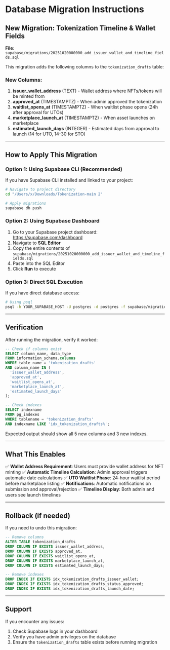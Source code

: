 # Database Migration Instructions

## New Migration: Tokenization Timeline & Wallet Fields

**File:** `supabase/migrations/20251020000000_add_issuer_wallet_and_timeline_fields.sql`

This migration adds the following columns to the `tokenization_drafts` table:

### New Columns:
1. **issuer_wallet_address** (TEXT) - Wallet address where NFTs/tokens will be minted from
2. **approved_at** (TIMESTAMPTZ) - When admin approved the tokenization
3. **waitlist_opens_at** (TIMESTAMPTZ) - When waitlist phase opens (24h after approval for UTOs)
4. **marketplace_launch_at** (TIMESTAMPTZ) - When asset launches on marketplace
5. **estimated_launch_days** (INTEGER) - Estimated days from approval to launch (14 for UTO, 14-30 for STO)

---

## How to Apply This Migration

### Option 1: Using Supabase CLI (Recommended)

If you have Supabase CLI installed and linked to your project:

```bash
# Navigate to project directory
cd "/Users/x/Downloads/Tokenization-main 2"

# Apply migrations
supabase db push
```

### Option 2: Using Supabase Dashboard

1. Go to your Supabase project dashboard: https://supabase.com/dashboard
2. Navigate to **SQL Editor**
3. Copy the entire contents of `supabase/migrations/20251020000000_add_issuer_wallet_and_timeline_fields.sql`
4. Paste into the SQL Editor
5. Click **Run** to execute

### Option 3: Direct SQL Execution

If you have direct database access:

```bash
# Using psql
psql -h YOUR_SUPABASE_HOST -U postgres -d postgres -f supabase/migrations/20251020000000_add_issuer_wallet_and_timeline_fields.sql
```

---

## Verification

After running the migration, verify it worked:

```sql
-- Check if columns exist
SELECT column_name, data_type
FROM information_schema.columns
WHERE table_name = 'tokenization_drafts'
AND column_name IN (
  'issuer_wallet_address',
  'approved_at',
  'waitlist_opens_at',
  'marketplace_launch_at',
  'estimated_launch_days'
);

-- Check indexes
SELECT indexname
FROM pg_indexes
WHERE tablename = 'tokenization_drafts'
AND indexname LIKE 'idx_tokenization_drafts%';
```

Expected output should show all 5 new columns and 3 new indexes.

---

## What This Enables

✅ **Wallet Address Requirement**: Users must provide wallet address for NFT minting
✅ **Automatic Timeline Calculation**: Admin approval triggers automatic date calculations
✅ **UTO Waitlist Phase**: 24-hour waitlist period before marketplace listing
✅ **Notifications**: Automatic notifications on submission and approval/rejection
✅ **Timeline Display**: Both admin and users see launch timelines

---

## Rollback (if needed)

If you need to undo this migration:

```sql
-- Remove columns
ALTER TABLE tokenization_drafts
DROP COLUMN IF EXISTS issuer_wallet_address,
DROP COLUMN IF EXISTS approved_at,
DROP COLUMN IF EXISTS waitlist_opens_at,
DROP COLUMN IF EXISTS marketplace_launch_at,
DROP COLUMN IF EXISTS estimated_launch_days;

-- Remove indexes
DROP INDEX IF EXISTS idx_tokenization_drafts_issuer_wallet;
DROP INDEX IF EXISTS idx_tokenization_drafts_status_approved;
DROP INDEX IF EXISTS idx_tokenization_drafts_launch_date;
```

---

## Support

If you encounter any issues:
1. Check Supabase logs in your dashboard
2. Verify you have admin privileges on the database
3. Ensure the `tokenization_drafts` table exists before running migration
